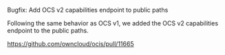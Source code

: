 Bugfix: Add OCS v2 capabilities endpoint to public paths

Following the same behavior as OCS v1, we added the OCS v2 capabilities endpoint to the public paths.

https://github.com/owncloud/ocis/pull/11665
